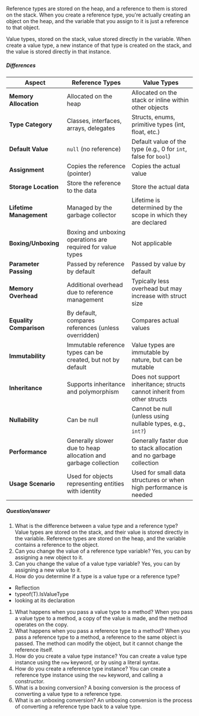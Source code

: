 Reference types are stored on the heap, and a reference to them is stored on the stack. When you create a reference type, you're actually creating an object on the heap, and the variable that you assign to it is just a reference to that object.

Value types, stored on the stack, value stored directly in the variable. When create a value type, a new instance of that type is created on the stack, and the value is stored directly in that instance.
##### Differences

| **Aspect**              | **Reference Types**                                            | **Value Types**                                                         |
| ----------------------- | -------------------------------------------------------------- | ----------------------------------------------------------------------- |
| **Memory Allocation**   | Allocated on the heap                                          | Allocated on the stack or inline within other objects                   |
| **Type Category**       | Classes, interfaces, arrays, delegates                         | Structs, enums, primitive types (int, float, etc.)                      |
| **Default Value**       | `null` (no reference)                                          | Default value of the type (e.g., 0 for `int`, false for `bool`)         |
| **Assignment**          | Copies the reference (pointer)                                 | Copies the actual value                                                 |
| **Storage Location**    | Store the reference to the data                                | Store the actual data                                                   |
| **Lifetime Management** | Managed by the garbage collector                               | Lifetime is determined by the scope in which they are declared          |
| **Boxing/Unboxing**     | Boxing and unboxing operations are required for value types    | Not applicable                                                          |
| **Parameter Passing**   | Passed by reference by default                                 | Passed by value by default                                              |
| **Memory Overhead**     | Additional overhead due to reference management                | Typically less overhead but may increase with struct size               |
| **Equality Comparison** | By default, compares references (unless overridden)            | Compares actual values                                                  |
| **Immutability**        | Immutable reference types can be created, but not by default   | Value types are immutable by nature, but can be mutable                 |
| **Inheritance**         | Supports inheritance and polymorphism                          | Does not support inheritance; structs cannot inherit from other structs |
| **Nullability**         | Can be null                                                    | Cannot be null (unless using nullable types, e.g., `int?`)              |
| **Performance**         | Generally slower due to heap allocation and garbage collection | Generally faster due to stack allocation and no garbage collection      |
| **Usage Scenario**      | Used for objects representing entities with identity           | Used for small data structures or when high performance is needed       |
##### Question/answer
1. What is the difference between a value type and a reference type?
Value types are stored on the stack, and their value is stored directly in the variable. Reference types are stored on the heap, and the variable contains a reference to the object.
2. Can you change the value of a reference type variable?
Yes, you can by assigning a new object to it.
3. Can you change the value of a value type variable?
Yes, you can by assigning a new value to it.
4. How do you determine if a type is a value type or a reference type?
- Reflection
- typeof(T).IsValueType
-  looking at its declaration
1. What happens when you pass a value type to a method?
When you pass a value type to a method, a copy of the value is made, and the method operates on the copy.
6. What happens when you pass a reference type to a method?
When you pass a reference type to a method, a reference to the same object is passed. The method can modify the object, but it cannot change the reference itself.
7. How do you create a value type instance?
You can create a value type instance using the `new` keyword, or by using a literal syntax.
8. How do you create a reference type instance?
You can create a reference type instance using the `new` keyword, and calling a constructor.
9. What is a boxing conversion?
A boxing conversion is the process of converting a value type to a reference type.
10. What is an unboxing conversion?
An unboxing conversion is the process of converting a reference type back to a value type.

